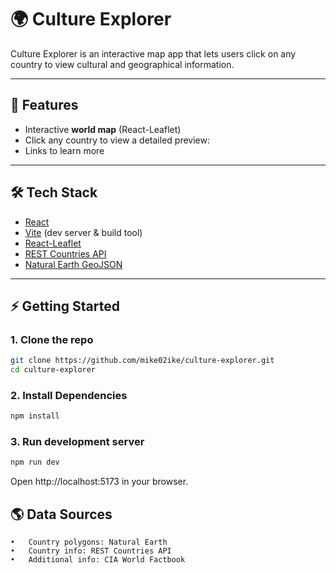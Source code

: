 # 🌍 Culture Explorer

Culture Explorer is an interactive map app that lets users click on any country to view cultural and geographical information.

---

## 🚀 Features
- Interactive **world map** (React-Leaflet)  
- Click any country to view a detailed preview:
- Links to learn more

---

## 🛠️ Tech Stack
- [React](https://reactjs.org/)  
- [Vite](https://vitejs.dev/) (dev server & build tool)  
- [React-Leaflet](https://react-leaflet.js.org/)  
- [REST Countries API](https://restcountries.com/)  
- [Natural Earth GeoJSON](https://www.naturalearthdata.com/)  

---

## ⚡ Getting Started

### 1. Clone the repo
```bash
git clone https://github.com/mike02ike/culture-explorer.git
cd culture-explorer
```

### 2. Install Dependencies
```bash
npm install
```

### 3. Run development server
```bash
npm run dev
```
Open http://localhost:5173 in your browser.

## 🌎 Data Sources
	•	Country polygons: Natural Earth
	•	Country info: REST Countries API
	•	Additional info: CIA World Factbook
